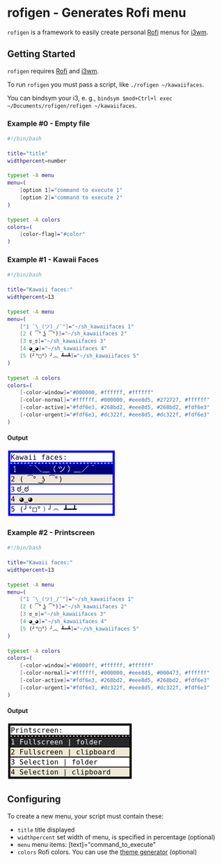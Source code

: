 # rofigen - Generates Rofi menu

`rofigen` is a framework to easily create personal [Rofi](https://github.com/DaveDavenport/rofi) menus for [i3wm](https://i3wm.org/).

## Getting Started

`rofigen` requires [Rofi](https://github.com/DaveDavenport/rofi) and [i3wm](https://i3wm.org/).

To run `rofigen` you must pass a script, like `./rofigen ~/kawaiifaces`.

You can bindsym your i3, e. g., `bindsym $mod+Ctrl+l exec ~/Documents/rofigen/rofigen ~/kawaiifaces`.

### Example #0 - Empty file

```bash
#!/bin/bash

title="title"
widthpercent=number

typeset -A menu
menu=(
    [option 1]="command to execute 1"
    [option 2]="command to execute 2"
)

typeset -A colors
colors=(
    [color-flag]="#color"
)
```


### Example #1 - Kawaii Faces

```bash
#!/bin/bash

title="Kawaii faces:"
widthpercent=13

typeset -A menu
menu=(
    ["1 ¯\_(ツ)_/¯"]="~/sh_kawaiifaces 1"
    [2 ( ͡° ͜ʖ ͡°)]="~/sh_kawaiifaces 2"
    [3 ಠ_ಠ]="~/sh_kawaiifaces 3"
    [4 ◕‿◕]="~/sh_kawaiifaces 4"
    [5 (╯°□°）╯︵ ┻━┻]="~/sh_kawaiifaces 5"
)

typeset -A colors
colors=(
    [-color-window]="#000000, #ffffff, #ffffff"
    [-color-normal]="#ffffff, #000000, #eee8d5, #272727, #ffffff"
    [-color-active]="#fdf6e3, #268bd2, #eee8d5, #268bd2, #fdf6e3"
    [-color-urgent]="#fdf6e3, #dc322f, #eee8d5, #dc322f, #fdf6e3"
)
```

#### Output

![Menu-kawaii](images/example1-1.png)

### Example #2 - Printscreen

```bash
#!/bin/bash

title="Kawaii faces:"
widthpercent=13

typeset -A menu
menu=(
    ["1 ¯\_(ツ)_/¯"]="~/sh_kawaiifaces 1"
    [2 ( ͡° ͜ʖ ͡°)]="~/sh_kawaiifaces 2"
    [3 ಠ_ಠ]="~/sh_kawaiifaces 3"
    [4 ◕‿◕]="~/sh_kawaiifaces 4"
    [5 (╯°□°）╯︵ ┻━┻]="~/sh_kawaiifaces 5"
)

typeset -A colors
colors=(
    [-color-window]="#0000ff, #ffffff, #ffffff"
    [-color-normal]="#ffffff, #000000, #eee8d5, #000473, #ffffff"
    [-color-active]="#fdf6e3, #268bd2, #eee8d5, #268bd2, #fdf6e3"
    [-color-urgent]="#fdf6e3, #dc322f, #eee8d5, #dc322f, #fdf6e3"
)
```

#### Output

![Menu-print](images/example2-1.png)

## Configuring

To create a new menu, your script must contain these:

- `title` title displayed
- `widthpercent` set width of menu, is specified in percentage (optional)
- `menu` menu items: [text]="command_to_execute"
- `colors` Rofi colors. You can use the [theme generator](https://davedavenport.github.io/rofi/p11-Generator.html) (optional)
